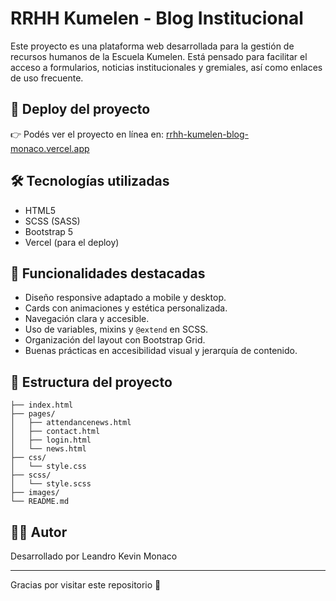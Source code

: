 # RRHH Kumelen - Blog Institucional

Este proyecto es una plataforma web desarrollada para la gestión de recursos humanos de la Escuela Kumelen. Está pensado para facilitar el acceso a formularios, noticias institucionales y gremiales, así como enlaces de uso frecuente.

## 🔗 Deploy del proyecto

👉 Podés ver el proyecto en línea en: [rrhh-kumelen-blog-monaco.vercel.app](https://rrhh-kumelen-blog-monaco.vercel.app)

## 🛠️ Tecnologías utilizadas

- HTML5
- SCSS (SASS)
- Bootstrap 5
- Vercel (para el deploy)

## 🎯 Funcionalidades destacadas

- Diseño responsive adaptado a mobile y desktop.
- Cards con animaciones y estética personalizada.
- Navegación clara y accesible.
- Uso de variables, mixins y `@extend` en SCSS.
- Organización del layout con Bootstrap Grid.
- Buenas prácticas en accesibilidad visual y jerarquía de contenido.

## 📁 Estructura del proyecto

```
├── index.html
├── pages/
│   ├── attendancenews.html
│   ├── contact.html
│   ├── login.html
│   └── news.html
├── css/
│   └── style.css
├── scss/
│   └── style.scss
├── images/
└── README.md
```

## 👨‍💻 Autor

Desarrollado por Leandro Kevin Monaco

---

Gracias por visitar este repositorio 🚀
